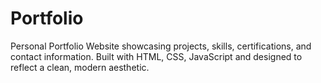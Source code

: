 # Portfolio
Personal Portfolio Website showcasing projects, skills, certifications, and contact information. Built with HTML, CSS, JavaScript and designed to reflect a clean, modern aesthetic.
